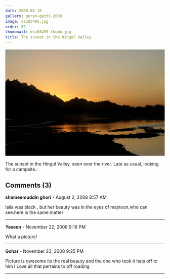 ```yaml
---
date: 2008-01-18
gallery: goran-gatti-2008
image: dsc03495.jpg
order: 52
thumbnail: dsc03495-thumb.jpg
title: The sunset in the Hingol Valley
---
```


![The sunset in the Hingol Valley](./dsc03495.jpg)

The sunset in the Hingol Valley, seen over the river. Late as usual, looking for a campsite.:

<div id="comments">

## Comments (3)

**shameemuddin ghori** - August  2, 2008  8:57 AM

laila was black , but her beauty was in the eyes of majnoon,who can see.here is the same matter

---

**Yaseen** - November 22, 2008  9:19 PM

What a picture!

---

**Gohar** - November 23, 2008  9:25 PM

Picture is owesome its the real beauty and the one who took it hats off to him
I Love all that pertains to off roading

---

</div>